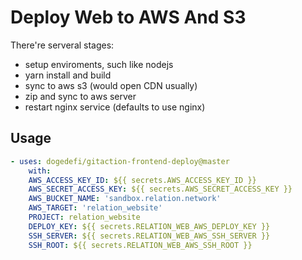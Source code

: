 # Deploy Web to AWS And S3

There're serveral stages:

- setup enviroments, such like nodejs
- yarn install and build
- sync to aws s3 (would open CDN usually)
- zip and sync to aws server
- restart nginx service (defaults to use nginx)

## Usage

```yaml
- uses: dogedefi/gitaction-frontend-deploy@master
    with:
    AWS_ACCESS_KEY_ID: ${{ secrets.AWS_ACCESS_KEY_ID }}
    AWS_SECRET_ACCESS_KEY: ${{ secrets.AWS_SECRET_ACCESS_KEY }}
    AWS_BUCKET_NAME: 'sandbox.relation.network'
    AWS_TARGET: 'relation_website'
    PROJECT: relation_website
    DEPLOY_KEY: ${{ secrets.RELATION_WEB_AWS_DEPLOY_KEY }}
    SSH_SERVER: ${{ secrets.RELATION_WEB_AWS_SSH_SERVER }}
    SSH_ROOT: ${{ secrets.RELATION_WEB_AWS_SSH_ROOT }}
```
